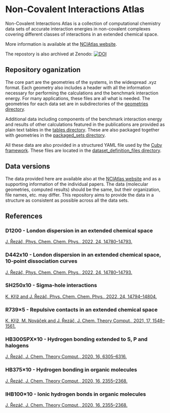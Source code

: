 # Non-Covalent Interactions Atlas

Non-Covalent Interactions Atlas is a collection of computational chemistry data sets of accurate interaction energies in non-covalent complexes covering different classes of interactions in an extended chemical space.

More information is available at the [NCIAtlas website](http://www.nciatlas.org).

The repostory is also archived at Zenodo: [![DOI](https://zenodo.org/badge/444723462.svg)](https://zenodo.org/badge/latestdoi/444723462)


## Repository oganization

The core part are the geometries of the systems, in the widespread .xyz format. Each geometry also includes a header with all the information necessary for performing the calculations and the benchmark interaction energy. For many applications, these files are all what is needed. The geometries for each data set are in subdirectories of the [geometries directory](https://github.com/Honza-R/NCIAtlas/tree/main/geometries).

Additional data including components of the benchmark interaction energy and results of other calculations featured in the publications are provided as plain text tables in the [tables directory](https://github.com/Honza-R/NCIAtlas/tree/main/tables). These are also packaged together with geometries in the [packaged_sets directory](https://github.com/Honza-R/NCIAtlas/tree/main/packaged_sets).

All these data are also provided in a structured YAML file used by the [Cuby framework](http://cuby4.molecular.cz/). These files are located in the [dataset_definition_files directory](https://github.com/Honza-R/NCIAtlas/tree/main/dataset_definition_files).

## Data versions

The data provided here are available also at the [NCIAtlas website](http://www.nciatlas.org) and as a supporting information of the individual papers. The data (molecular geometries, computed results) should be the same, but their organization, file names, etc. may differ. This repository aims to provide the data in a structure as consistent as possible across all the data sets.

## References

### D1200 - London dispersion in an extended chemical space
[J. Řezáč, Phys. Chem. Chem. Phys., 2022, 24, 14780–14793.](https://doi.org/10.1039/D2CP01602H)

### D442x10 - London dispersion in an extended chemical space, 10-point dissociation curves
[J. Řezáč, Phys. Chem. Chem. Phys., 2022, 24, 14780–14793.](https://doi.org/10.1039/D2CP01602H)

### SH250x10 - Sigma-hole interactions
[K. Kříž and J. Řezáč, Phys. Chem. Chem. Phys., 2022, 24, 14794–14804.](https://doi.org/10.1039/D2CP01600A)

### R739×5 - Repulsive contacts in an extended chemical space
[K. Kříž, M. Nováček and J. Řezáč, J. Chem. Theory Comput., 2021, 17, 1548–1561.](https://pubs.acs.org/doi/full/10.1021/acs.jctc.0c01341)

### HB300SPX×10 - Hydrogen bonding extended to S, P and halogens
[J. Řezáč, J. Chem. Theory Comput., 2020, 16, 6305–6316.](https://dx.doi.org/10.1021/acs.jctc.0c00715)

### HB375×10 - Hydrogen bonding in organic molecules
[J. Řezáč, J. Chem. Theory Comput., 2020, 16, 2355–2368.](https://doi.org/10.1021/acs.jctc.9b01265)

### IHB100×10 - Ionic hydrogen bonds in organic molecules
[J. Řezáč, J. Chem. Theory Comput., 2020, 16, 2355–2368.](https://doi.org/10.1021/acs.jctc.9b01265)

